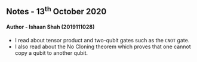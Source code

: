 ## Notes - 13<sup>th</sup> October 2020

#### Author - Ishaan Shah (2019111028)

- I read about tensor product and two-qubit gates such as the `CNOT` gate.
- I also read about the No Cloning theorem which proves that one cannot copy a qubit to another qubit. 
